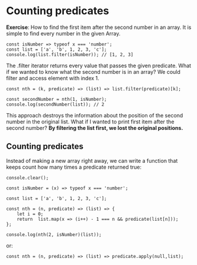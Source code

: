 Counting predicates
===

**Exercise**: How to find the first item after the second number in an array.
It is simple to find every number in the given Array.

```
const isNumber => typeof x === 'number';
const list = ['a', 'b', 1, 2, 3, 'c'];
console.log(list.filter(isNumber)); // [1, 2, 3]

````

The .filter iterator returns every value that passes the given predicate. What if we wanted to know what the second number is in an array? We could filter and access element with index 1.

```
const nth = (k, predicate) => (list) => list.filter(predicate)[k];

const secondNumber = nth(1, isNumber);
console.log(secondNumber(list)); // 2
```

This approach destroys the information about the position of the second number in the original list. What if I wanted to print first item after the second number? **By filtering the list first, we lost the original positions.**

## Counting predicates ##

Instead of making a new array right away, we can write a function that keeps count how many times a predicate returned true:

```
console.clear();

const isNumber = (x) => typeof x === 'number';

const list = ['a', 'b', 1, 2, 3, 'c'];

const nth = (n, predicate) => (list) => {
    let i = 0;
    return  list.map(x => (i++) - 1 === n && predicate(list[n]));
};

console.log(nth(2, isNumber)(list));
```

or:
```
const nth = (n, predicate) => (list) => predicate.apply(null,list);
```